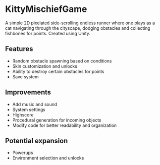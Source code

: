 # KittyMischiefGame
 A simple 2D pixelated side-scrolling endless runner where one plays as a cat navigating through the cityscape, dodging obstacles and collecting fishbones for points. Created using Unity.

## Features
- Random obstacle spawning based on conditions
- Skin customization and unlocks
- Ability to destroy certain obstacles for points
- Save system

## Improvements
- Add music and sound
- System settings
- Highscore
- Procedural generation for incoming objects
- Modify code for better readability and organization

## Potential expansion
- Powerups
- Environment selection and unlocks
